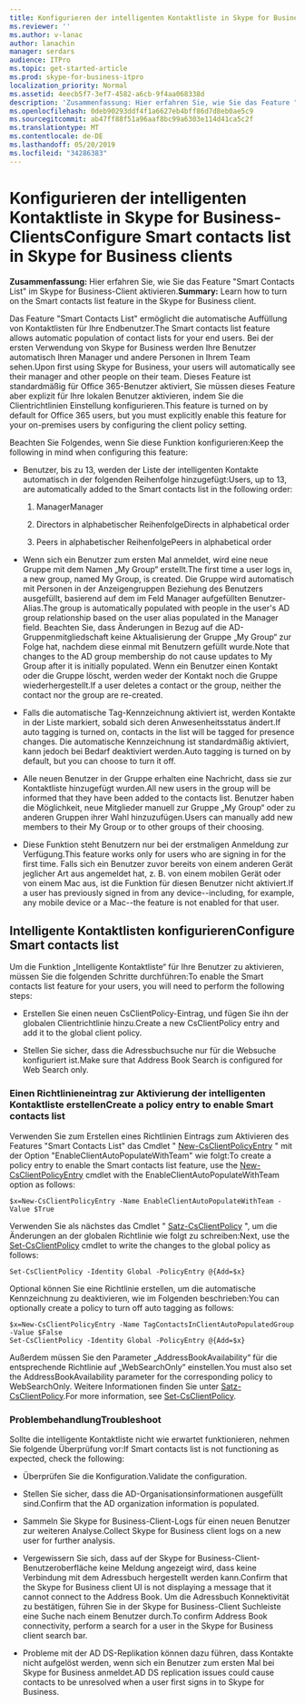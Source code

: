 ```yaml
---
title: Konfigurieren der intelligenten Kontaktliste in Skype for Business-Clients
ms.reviewer: ''
ms.author: v-lanac
author: lanachin
manager: serdars
audience: ITPro
ms.topic: get-started-article
ms.prod: skype-for-business-itpro
localization_priority: Normal
ms.assetid: 4eecb5f7-3ef7-4582-a6cb-9f4aa068338d
description: 'Zusammenfassung: Hier erfahren Sie, wie Sie das Feature "Smart Contacts List" im Skype for Business-Client aktivieren.'
ms.openlocfilehash: 0deb90293ddf4f1a6627eb4bff86d7d8eb0ae5c9
ms.sourcegitcommit: ab47ff88f51a96aaf8bc99a6303e114d41ca5c2f
ms.translationtype: MT
ms.contentlocale: de-DE
ms.lasthandoff: 05/20/2019
ms.locfileid: "34286383"
---
```

# <a name="configure-smart-contacts-list-in-skype-for-business-clients"></a><span data-ttu-id="19b5a-103">Konfigurieren der intelligenten Kontaktliste in Skype for Business-Clients</span><span class="sxs-lookup"><span data-stu-id="19b5a-103">Configure Smart contacts list in Skype for Business clients</span></span>

<span data-ttu-id="19b5a-104">**Zusammenfassung:** Hier erfahren Sie, wie Sie das Feature "Smart Contacts List" im Skype for Business-Client aktivieren.</span><span class="sxs-lookup"><span data-stu-id="19b5a-104">**Summary:** Learn how to turn on the Smart contacts list feature in the Skype for Business client.</span></span>

<span data-ttu-id="19b5a-105">Das Feature "Smart Contacts List" ermöglicht die automatische Auffüllung von Kontaktlisten für Ihre Endbenutzer.</span><span class="sxs-lookup"><span data-stu-id="19b5a-105">The Smart contacts list feature allows automatic population of contact lists for your end users.</span></span> <span data-ttu-id="19b5a-106">Bei der ersten Verwendung von Skype for Business werden Ihre Benutzer automatisch Ihren Manager und andere Personen in Ihrem Team sehen.</span><span class="sxs-lookup"><span data-stu-id="19b5a-106">Upon first using Skype for Business, your users will automatically see their manager and other people on their team.</span></span> <span data-ttu-id="19b5a-107">Dieses Feature ist standardmäßig für Office 365-Benutzer aktiviert, Sie müssen dieses Feature aber explizit für Ihre lokalen Benutzer aktivieren, indem Sie die Clientrichtlinien Einstellung konfigurieren.</span><span class="sxs-lookup"><span data-stu-id="19b5a-107">This feature is turned on by default for Office 365 users, but you must explicitly enable this feature for your on-premises users by configuring the client policy setting.</span></span>

<span data-ttu-id="19b5a-108">Beachten Sie Folgendes, wenn Sie diese Funktion konfigurieren:</span><span class="sxs-lookup"><span data-stu-id="19b5a-108">Keep the following in mind when configuring this feature:</span></span>

- <span data-ttu-id="19b5a-109">Benutzer, bis zu 13, werden der Liste der intelligenten Kontakte automatisch in der folgenden Reihenfolge hinzugefügt:</span><span class="sxs-lookup"><span data-stu-id="19b5a-109">Users, up to 13, are automatically added to the Smart contacts list in the following order:</span></span>

  1. <span data-ttu-id="19b5a-110">Manager</span><span class="sxs-lookup"><span data-stu-id="19b5a-110">Manager</span></span>

  2. <span data-ttu-id="19b5a-111">Directors in alphabetischer Reihenfolge</span><span class="sxs-lookup"><span data-stu-id="19b5a-111">Directs in alphabetical order</span></span>

  3. <span data-ttu-id="19b5a-112">Peers in alphabetischer Reihenfolge</span><span class="sxs-lookup"><span data-stu-id="19b5a-112">Peers in alphabetical order</span></span>

- <span data-ttu-id="19b5a-113">Wenn sich ein Benutzer zum ersten Mal anmeldet, wird eine neue Gruppe mit dem Namen „My Group“ erstellt.</span><span class="sxs-lookup"><span data-stu-id="19b5a-113">The first time a user logs in, a new group, named My Group, is created.</span></span> <span data-ttu-id="19b5a-114">Die Gruppe wird automatisch mit Personen in der Anzeigengruppen Beziehung des Benutzers ausgefüllt, basierend auf dem im Feld Manager aufgefüllten Benutzer-Alias.</span><span class="sxs-lookup"><span data-stu-id="19b5a-114">The group is automatically populated with people in the user's AD group relationship based on the user alias populated in the Manager field.</span></span> <span data-ttu-id="19b5a-115">Beachten Sie, dass Änderungen in Bezug auf die AD-Gruppenmitgliedschaft keine Aktualisierung der Gruppe „My Group“ zur Folge hat, nachdem diese einmal mit Benutzern gefüllt wurde.</span><span class="sxs-lookup"><span data-stu-id="19b5a-115">Note that changes to the AD group membership do not cause updates to My Group after it is initially populated.</span></span> <span data-ttu-id="19b5a-116">Wenn ein Benutzer einen Kontakt oder die Gruppe löscht, werden weder der Kontakt noch die Gruppe wiederhergestellt.</span><span class="sxs-lookup"><span data-stu-id="19b5a-116">If a user deletes a contact or the group, neither the contact nor the group are re-created.</span></span> 

- <span data-ttu-id="19b5a-117">Falls die automatische Tag-Kennzeichnung aktiviert ist, werden Kontakte in der Liste markiert, sobald sich deren Anwesenheitsstatus ändert.</span><span class="sxs-lookup"><span data-stu-id="19b5a-117">If auto tagging is turned on, contacts in the list will be tagged for presence changes.</span></span> <span data-ttu-id="19b5a-118">Die automatische Kennzeichnung ist standardmäßig aktiviert, kann jedoch bei Bedarf deaktiviert werden.</span><span class="sxs-lookup"><span data-stu-id="19b5a-118">Auto tagging is turned on by default, but you can choose to turn it off.</span></span> 

- <span data-ttu-id="19b5a-119">Alle neuen Benutzer in der Gruppe erhalten eine Nachricht, dass sie zur Kontaktliste hinzugefügt wurden.</span><span class="sxs-lookup"><span data-stu-id="19b5a-119">All new users in the group will be informed that they have been added to the contacts list.</span></span> <span data-ttu-id="19b5a-120">Benutzer haben die Möglichkeit, neue Mitglieder manuell zur Gruppe „My Group“ oder zu anderen Gruppen ihrer Wahl hinzuzufügen.</span><span class="sxs-lookup"><span data-stu-id="19b5a-120">Users can manually add new members to their My Group or to other groups of their choosing.</span></span>

- <span data-ttu-id="19b5a-121">Diese Funktion steht Benutzern nur bei der erstmaligen Anmeldung zur Verfügung.</span><span class="sxs-lookup"><span data-stu-id="19b5a-121">This feature works only for users who are signing in for the first time.</span></span> <span data-ttu-id="19b5a-122">Falls sich ein Benutzer zuvor bereits von einem anderen Gerät jeglicher Art aus angemeldet hat, z. B. von einem mobilen Gerät oder von einem Mac aus, ist die Funktion für diesen Benutzer nicht aktiviert.</span><span class="sxs-lookup"><span data-stu-id="19b5a-122">If a user has previously signed in from any device--including, for example, any mobile device or a Mac--the feature is not enabled for that user.</span></span>

## <a name="configure-smart-contacts-list"></a><span data-ttu-id="19b5a-123">Intelligente Kontaktlisten konfigurieren</span><span class="sxs-lookup"><span data-stu-id="19b5a-123">Configure Smart contacts list</span></span>

<span data-ttu-id="19b5a-124">Um die Funktion „Intelligente Kontaktliste“ für Ihre Benutzer zu aktivieren, müssen Sie die folgenden Schritte durchführen:</span><span class="sxs-lookup"><span data-stu-id="19b5a-124">To enable the Smart contacts list feature for your users, you will need to perform the following steps:</span></span> 

- <span data-ttu-id="19b5a-125">Erstellen Sie einen neuen CsClientPolicy-Eintrag, und fügen Sie ihn der globalen Clientrichtlinie hinzu.</span><span class="sxs-lookup"><span data-stu-id="19b5a-125">Create a new CsClientPolicy entry and add it to the global client policy.</span></span> 

- <span data-ttu-id="19b5a-126">Stellen Sie sicher, dass die Adressbuchsuche nur für die Websuche konfiguriert ist.</span><span class="sxs-lookup"><span data-stu-id="19b5a-126">Make sure that Address Book Search is configured for Web Search only.</span></span>

### <a name="create-a-policy-entry-to-enable-smart-contacts-list"></a><span data-ttu-id="19b5a-127">Einen Richtlinieneintrag zur Aktivierung der intelligenten Kontaktliste erstellen</span><span class="sxs-lookup"><span data-stu-id="19b5a-127">Create a policy entry to enable Smart contacts list</span></span>

<span data-ttu-id="19b5a-128">Verwenden Sie zum Erstellen eines Richtlinien Eintrags zum Aktivieren des Features "Smart Contacts List" das Cmdlet " [New-CsClientPolicyEntry](https://docs.microsoft.com/powershell/module/skype/new-csclientpolicyentry?view=skype-ps) " mit der Option "EnableClientAutoPopulateWithTeam" wie folgt:</span><span class="sxs-lookup"><span data-stu-id="19b5a-128">To create a policy entry to enable the Smart contacts list feature, use the [New-CsClientPolicyEntry](https://docs.microsoft.com/powershell/module/skype/new-csclientpolicyentry?view=skype-ps) cmdlet with the EnableClientAutoPopulateWithTeam option as follows:</span></span>

```
$x=New-CsClientPolicyEntry -Name EnableClientAutoPopulateWithTeam -Value $True
```

<span data-ttu-id="19b5a-129">Verwenden Sie als nächstes das Cmdlet " [Satz-CsClientPolicy](https://docs.microsoft.com/powershell/module/skype/set-csclientpolicy?view=skype-ps) ", um die Änderungen an der globalen Richtlinie wie folgt zu schreiben:</span><span class="sxs-lookup"><span data-stu-id="19b5a-129">Next, use the [Set-CsClientPolicy](https://docs.microsoft.com/powershell/module/skype/set-csclientpolicy?view=skype-ps) cmdlet to write the changes to the global policy as follows:</span></span>

```
Set-CsClientPolicy -Identity Global -PolicyEntry @{Add=$x}
```

<span data-ttu-id="19b5a-130">Optional können Sie eine Richtlinie erstellen, um die automatische Kennzeichnung zu deaktivieren, wie im Folgenden beschrieben:</span><span class="sxs-lookup"><span data-stu-id="19b5a-130">You can optionally create a policy to turn off auto tagging as follows:</span></span>

```
$x=New-CsClientPolicyEntry -Name TagContactsInClientAutoPopulatedGroup -Value $False
Set-CsClientPolicy -Identity Global -PolicyEntry @{Add=$x}
```

<span data-ttu-id="19b5a-131">Außerdem müssen Sie den Parameter „AddressBookAvailability“ für die entsprechende Richtlinie auf „WebSearchOnly“ einstellen.</span><span class="sxs-lookup"><span data-stu-id="19b5a-131">You must also set the AddressBookAvailability parameter for the corresponding policy to WebSearchOnly.</span></span> <span data-ttu-id="19b5a-132">Weitere Informationen finden Sie unter [Satz-CsClientPolicy](https://docs.microsoft.com/powershell/module/skype/set-csclientpolicy?view=skype-ps).</span><span class="sxs-lookup"><span data-stu-id="19b5a-132">For more information, see [Set-CsClientPolicy](https://docs.microsoft.com/powershell/module/skype/set-csclientpolicy?view=skype-ps).</span></span> 

### <a name="troubleshoot"></a><span data-ttu-id="19b5a-133">Problembehandlung</span><span class="sxs-lookup"><span data-stu-id="19b5a-133">Troubleshoot</span></span>

<span data-ttu-id="19b5a-134">Sollte die intelligente Kontaktliste nicht wie erwartet funktionieren, nehmen Sie folgende Überprüfung vor:</span><span class="sxs-lookup"><span data-stu-id="19b5a-134">If Smart contacts list is not functioning as expected, check the following:</span></span>

- <span data-ttu-id="19b5a-135">Überprüfen Sie die Konfiguration.</span><span class="sxs-lookup"><span data-stu-id="19b5a-135">Validate the configuration.</span></span> 

- <span data-ttu-id="19b5a-136">Stellen Sie sicher, dass die AD-Organisationsinformationen ausgefüllt sind.</span><span class="sxs-lookup"><span data-stu-id="19b5a-136">Confirm that the AD organization information is populated.</span></span>

- <span data-ttu-id="19b5a-137">Sammeln Sie Skype for Business-Client-Logs für einen neuen Benutzer zur weiteren Analyse.</span><span class="sxs-lookup"><span data-stu-id="19b5a-137">Collect Skype for Business client logs on a new user for further analysis.</span></span>

- <span data-ttu-id="19b5a-138">Vergewissern Sie sich, dass auf der Skype for Business-Client-Benutzeroberfläche keine Meldung angezeigt wird, dass keine Verbindung mit dem Adressbuch hergestellt werden kann.</span><span class="sxs-lookup"><span data-stu-id="19b5a-138">Confirm that the Skype for Business client UI is not displaying a message that it cannot connect to the Address Book.</span></span> <span data-ttu-id="19b5a-139">Um die Adressbuch Konnektivität zu bestätigen, führen Sie in der Skype for Business-Client Suchleiste eine Suche nach einem Benutzer durch.</span><span class="sxs-lookup"><span data-stu-id="19b5a-139">To confirm Address Book connectivity, perform a search for a user in the Skype for Business client search bar.</span></span>

- <span data-ttu-id="19b5a-140">Probleme mit der AD DS-Replikation können dazu führen, dass Kontakte nicht aufgelöst werden, wenn sich ein Benutzer zum ersten Mal bei Skype for Business anmeldet.</span><span class="sxs-lookup"><span data-stu-id="19b5a-140">AD DS replication issues could cause contacts to be unresolved when a user first signs in to Skype for Business.</span></span>


